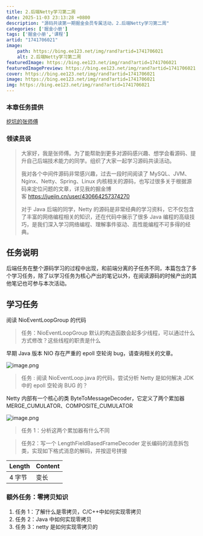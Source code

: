 ```yaml
---
title: 2.后端Netty学习第二周
date: 2025-11-03 23:13:28 +0800
description: "源码共读第一期掘金会员专属活动，2.后端Netty学习第二周"
categories: ['掘金小册']
tags: ['掘金小册','课程']
artid: "1741706021"
image:
    path: https://bing.ee123.net/img/rand?artid=1741706021
    alt: 2.后端Netty学习第二周
featuredImage: https://bing.ee123.net/img/rand?artid=1741706021
featuredImagePreview: https://bing.ee123.net/img/rand?artid=1741706021
cover: https://bing.ee123.net/img/rand?artid=1741706021
image: https://bing.ee123.net/img/rand?artid=1741706021
img: https://bing.ee123.net/img/rand?artid=1741706021
---
```


### 本章任务提供
[挖坑的张师傅](https://juejin.cn/user/430664257374270)

### 领读员说
> 大家好，我是张师傅。为了能帮助到更多对源码感兴趣、想学会看源码、提升自己后端技术能力的同学。组织了大家一起学习源码共读活动。
> 
> 我对各个中间件源码非常感兴趣，过去一段时间阅读了 MySQL、JVM、Nginx、Netty、Spring、Linux 内核相关的源码，也写过很多关于根据源码来定位问题的文章，详见我的掘金博客 <https://juejin.cn/user/430664257374270>
> 
> 对于 Java 后端的同学，Netty 的源码是非常经典的学习资料，它不仅包含了丰富的网络编程相关的知识，还在代码中展示了很多 Java 编程的高级技巧，是我们深入学习网络编程、理解事件驱动、高性能编程不可多得的经典。

## 任务说明
后端任务在整个源码学习的过程中出现，和前端分离的子任务不同，本篇包含了多个学习任务，除了以学习任务为核心产出的笔记以外，在阅读源码的时候产出的其他笔记也可参与本次活动。


## 学习任务
阅读 NioEventLoopGroup 的代码

> 任务：NioEventLoopGroup 默认的构造函数会起多少线程，可以通过什么方式修改？这些线程的职责是什么

早期 Java 版本 NIO 存在严重的 epoll 空轮询 bug，请查询相关的文章。

![image.png](https://p6-juejin.byteimg.com/tos-cn-i-k3u1fbpfcp/3c611f49bfd74c03b707a844fc93cc8d~tplv-k3u1fbpfcp-watermark.image?)

> 任务 : 阅读 NioEventLoop.java 的代码，尝试分析 Netty 是如何解决 JDK 中的 epoll 空轮询 BUG 的？

Netty 内部有一个核心的类 ByteToMessageDecoder，它定义了两个累加器 MERGE_CUMULATOR、COMPOSITE_CUMULATOR


![image.png](https://p6-juejin.byteimg.com/tos-cn-i-k3u1fbpfcp/e27f06cdb60a42f19d58cc3a098ff63c~tplv-k3u1fbpfcp-watermark.image?)

> 任务 1：分析这两个累加器有什么不同

> 任务2：写一个 LengthFieldBasedFrameDecoder 定长编码的消息拆包类，实现如下格式消息的解码，并按逗号拼接

| Length | Content |
| ------ | ------- |
| 4 字节   | 变长      |

### 额外任务：零拷贝知识

1. 任务 1：了解什么是零拷贝，C/C++中如何实现零拷贝
3. 任务 2：Java 中如何实现零拷贝
5. 任务 3：netty 是如何实现零拷贝的

